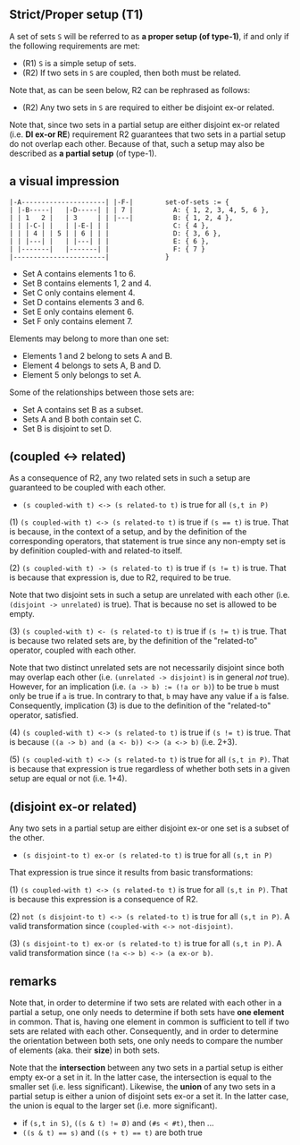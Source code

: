 
<!-- ======================================================================= -->
## Strict/Proper setup (T1)

A set of sets `S` will be referred to as **a proper setup (of type-1)**,
if and only if the following requirements are met:

* (R1) `S` is a simple setup of sets.
* (R2) If two sets in `S` are coupled, then both must be related.

Note that, as can be seen below, R2 can be rephrased as follows:

* (R2) Any two sets in `S` are required to either be disjoint ex-or related.

Note that, since two sets in a partial setup are either disjoint ex-or related
(i.e. **DI ex-or RE**) requirement R2 guarantees that two sets in a partial
setup do not overlap each other. Because of that, such a setup may also be
described as **a partial setup** (of type-1).

<!-- ======================================================================= -->
## a visual impression

```
|-A---------------------| |-F-|        set-of-sets := {
| |-B-----|   |-D-----| | | 7 |          A: { 1, 2, 3, 4, 5, 6 },
| | 1   2 |   | 3     | | |---|          B: { 1, 2, 4 },
| | |-C-| |   | |-E-| | |                C: { 4 },
| | | 4 | | 5 | | 6 | | |                D: { 3, 6 },
| | |---| |   | |---| | |                E: { 6 },
| |-------|   |-------| |                F: { 7 }
|-----------------------|              }
```

* Set A contains elements 1 to 6.
* Set B contains elements 1, 2 and 4.
* Set C only contains element 4.
* Set D contains elements 3 and 6.
* Set E only contains element 6.
* Set F only contains element 7.

Elements may belong to more than one set:

* Elements 1 and 2 belong to sets A and B.
* Element 4 belongs to sets A, B and D.
* Element 5 only belongs to set A.

Some of the relationships between those sets are:

* Set A contains set B as a subset.
* Sets A and B both contain set C.
* Set B is disjoint to set D.

<!-- ======================================================================= -->
## (coupled <-> related)

As a consequence of R2, any two related sets in such a setup are guaranteed
to be coupled with each other.

* `(s coupled-with t) <-> (s related-to t)` is true for all `(s,t in P)`

(1) `(s coupled-with t) <-> (s related-to t)` is true if `(s == t)` is true.
That is because, in the context of a setup, and by the definition of the
corresponding operators, that statement is true since any non-empty set
is by definition coupled-with and related-to itself.

(2) `(s coupled-with t) -> (s related-to t)` is true if `(s != t)` is true.
That is because that expression is, due to R2, required to be true.

Note that two disjoint sets in such a setup are unrelated with each other
(i.e. `(disjoint -> unrelated)` is true). That is because no set is allowed
to be empty.

(3) `(s coupled-with t) <- (s related-to t)` is true if `(s != t)` is true.
That is because two related sets are, by the definition of the "related-to"
operator, coupled with each other.

Note that two distinct unrelated sets are not necessarily disjoint since both
may overlap each other (i.e. `(unrelated -> disjoint)` is in general *not*
true). However, for an implication (i.e. `(a -> b) := (!a or b)`) to be true
`b` must only be true if `a` is true. In contrary to that, `b` may have any
value if `a` is false. Consequently, implication (3) is due to the definition
of the "related-to" operator, satisfied.

(4) `(s coupled-with t) <-> (s related-to t)` is true if `(s != t)` is true.
That is because `((a -> b) and (a <- b)) <-> (a <-> b)` (i.e. 2+3).

(5) `(s coupled-with t) <-> (s related-to t)` is true for all `(s,t in P)`.
That is because that expression is true regardless of whether both sets in
a given setup are equal or not (i.e. 1+4).

<!-- ======================================================================= -->
## (disjoint ex-or related)

Any two sets in a partial setup are either disjoint
ex-or one set is a subset of the other.

* `(s disjoint-to t) ex-or (s related-to t)` is true for all `(s,t in P)`

That expression is true since it results from basic transformations:

(1) `(s coupled-with t) <-> (s related-to t)` is true for all `(s,t in P)`.
That is because this expression is a consequence of R2.

(2) `not (s disjoint-to t) <-> (s related-to t)` is true for all `(s,t in P)`.
A valid transformation since `(coupled-with <-> not-disjoint)`.

(3) `(s disjoint-to t) ex-or (s related-to t)` is true for all `(s,t in P)`.
A valid transformation since `(!a <-> b) <-> (a ex-or b)`.

<!-- ======================================================================= -->
## remarks

Note that, in order to determine if two sets are related with each other in a
partial a setup, one only needs to determine if both sets have **one element**
in common. That is, having one element in common is sufficient to tell if two
sets are related with each other. Consequently, and in order to determine the
orientation between both sets, one only needs to compare the number of elements
(aka. their **size**) in both sets.

Note that the **intersection** between any two sets in a partial setup is
either empty ex-or a set in it. In the latter case, the intersection is equal
to the smaller set (i.e. less significant). Likewise, the **union** of any two
sets in a partial setup is either a union of disjoint sets ex-or a set it.
In the latter case, the union is equal to the larger set (i.e. more significant).

* if `(s,t in S)`, `((s & t) != Ø)` and `(#s < #t)`, then ...
* `((s & t) == s)` and `((s + t) == t)` are both true
